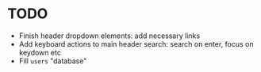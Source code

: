 # TODO

- Finish header dropdown elements: add necessary links
- Add keyboard actions to main header search: search on enter, focus on keydown etc
- Fill `users` "database"